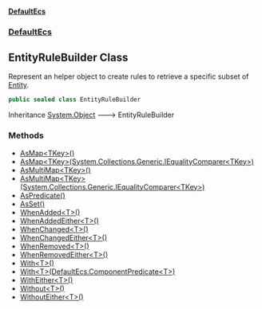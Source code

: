 #### [DefaultEcs](./index.md 'index')
### [DefaultEcs](./DefaultEcs.md 'DefaultEcs')
## EntityRuleBuilder Class
Represent an helper object to create rules to retrieve a specific subset of [Entity](./DefaultEcs-Entity.md 'DefaultEcs.Entity').  
```csharp
public sealed class EntityRuleBuilder
```
Inheritance [System.Object](https://docs.microsoft.com/en-us/dotnet/api/System.Object 'System.Object') &#129106; EntityRuleBuilder  
### Methods
- [AsMap&lt;TKey&gt;()](./DefaultEcs-EntityRuleBuilder-AsMap-TKey-().md 'DefaultEcs.EntityRuleBuilder.AsMap&lt;TKey&gt;()')
- [AsMap&lt;TKey&gt;(System.Collections.Generic.IEqualityComparer&lt;TKey&gt;)](./DefaultEcs-EntityRuleBuilder-AsMap-TKey-(System-Collections-Generic-IEqualityComparer-TKey-).md 'DefaultEcs.EntityRuleBuilder.AsMap&lt;TKey&gt;(System.Collections.Generic.IEqualityComparer&lt;TKey&gt;)')
- [AsMultiMap&lt;TKey&gt;()](./DefaultEcs-EntityRuleBuilder-AsMultiMap-TKey-().md 'DefaultEcs.EntityRuleBuilder.AsMultiMap&lt;TKey&gt;()')
- [AsMultiMap&lt;TKey&gt;(System.Collections.Generic.IEqualityComparer&lt;TKey&gt;)](./DefaultEcs-EntityRuleBuilder-AsMultiMap-TKey-(System-Collections-Generic-IEqualityComparer-TKey-).md 'DefaultEcs.EntityRuleBuilder.AsMultiMap&lt;TKey&gt;(System.Collections.Generic.IEqualityComparer&lt;TKey&gt;)')
- [AsPredicate()](./DefaultEcs-EntityRuleBuilder-AsPredicate().md 'DefaultEcs.EntityRuleBuilder.AsPredicate()')
- [AsSet()](./DefaultEcs-EntityRuleBuilder-AsSet().md 'DefaultEcs.EntityRuleBuilder.AsSet()')
- [WhenAdded&lt;T&gt;()](./DefaultEcs-EntityRuleBuilder-WhenAdded-T-().md 'DefaultEcs.EntityRuleBuilder.WhenAdded&lt;T&gt;()')
- [WhenAddedEither&lt;T&gt;()](./DefaultEcs-EntityRuleBuilder-WhenAddedEither-T-().md 'DefaultEcs.EntityRuleBuilder.WhenAddedEither&lt;T&gt;()')
- [WhenChanged&lt;T&gt;()](./DefaultEcs-EntityRuleBuilder-WhenChanged-T-().md 'DefaultEcs.EntityRuleBuilder.WhenChanged&lt;T&gt;()')
- [WhenChangedEither&lt;T&gt;()](./DefaultEcs-EntityRuleBuilder-WhenChangedEither-T-().md 'DefaultEcs.EntityRuleBuilder.WhenChangedEither&lt;T&gt;()')
- [WhenRemoved&lt;T&gt;()](./DefaultEcs-EntityRuleBuilder-WhenRemoved-T-().md 'DefaultEcs.EntityRuleBuilder.WhenRemoved&lt;T&gt;()')
- [WhenRemovedEither&lt;T&gt;()](./DefaultEcs-EntityRuleBuilder-WhenRemovedEither-T-().md 'DefaultEcs.EntityRuleBuilder.WhenRemovedEither&lt;T&gt;()')
- [With&lt;T&gt;()](./DefaultEcs-EntityRuleBuilder-With-T-().md 'DefaultEcs.EntityRuleBuilder.With&lt;T&gt;()')
- [With&lt;T&gt;(DefaultEcs.ComponentPredicate&lt;T&gt;)](./DefaultEcs-EntityRuleBuilder-With-T-(DefaultEcs-ComponentPredicate-T-).md 'DefaultEcs.EntityRuleBuilder.With&lt;T&gt;(DefaultEcs.ComponentPredicate&lt;T&gt;)')
- [WithEither&lt;T&gt;()](./DefaultEcs-EntityRuleBuilder-WithEither-T-().md 'DefaultEcs.EntityRuleBuilder.WithEither&lt;T&gt;()')
- [Without&lt;T&gt;()](./DefaultEcs-EntityRuleBuilder-Without-T-().md 'DefaultEcs.EntityRuleBuilder.Without&lt;T&gt;()')
- [WithoutEither&lt;T&gt;()](./DefaultEcs-EntityRuleBuilder-WithoutEither-T-().md 'DefaultEcs.EntityRuleBuilder.WithoutEither&lt;T&gt;()')
